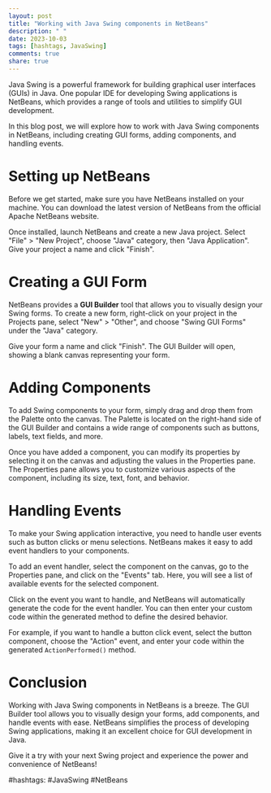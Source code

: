 ```yaml
---
layout: post
title: "Working with Java Swing components in NetBeans"
description: " "
date: 2023-10-03
tags: [hashtags, JavaSwing]
comments: true
share: true
---
```


Java Swing is a powerful framework for building graphical user interfaces (GUIs) in Java. One popular IDE for developing Swing applications is NetBeans, which provides a range of tools and utilities to simplify GUI development.

In this blog post, we will explore how to work with Java Swing components in NetBeans, including creating GUI forms, adding components, and handling events.

# Setting up NetBeans

Before we get started, make sure you have NetBeans installed on your machine. You can download the latest version of NetBeans from the official Apache NetBeans website.

Once installed, launch NetBeans and create a new Java project. Select "File" > "New Project", choose "Java" category, then "Java Application". Give your project a name and click "Finish".

# Creating a GUI Form

NetBeans provides a **GUI Builder** tool that allows you to visually design your Swing forms. To create a new form, right-click on your project in the Projects pane, select "New" > "Other", and choose "Swing GUI Forms" under the "Java" category.

Give your form a name and click "Finish". The GUI Builder will open, showing a blank canvas representing your form.

# Adding Components

To add Swing components to your form, simply drag and drop them from the Palette onto the canvas. The Palette is located on the right-hand side of the GUI Builder and contains a wide range of components such as buttons, labels, text fields, and more.

Once you have added a component, you can modify its properties by selecting it on the canvas and adjusting the values in the Properties pane. The Properties pane allows you to customize various aspects of the component, including its size, text, font, and behavior.

# Handling Events

To make your Swing application interactive, you need to handle user events such as button clicks or menu selections. NetBeans makes it easy to add event handlers to your components.

To add an event handler, select the component on the canvas, go to the Properties pane, and click on the "Events" tab. Here, you will see a list of available events for the selected component.

Click on the event you want to handle, and NetBeans will automatically generate the code for the event handler. You can then enter your custom code within the generated method to define the desired behavior.

For example, if you want to handle a button click event, select the button component, choose the "Action" event, and enter your code within the generated `ActionPerformed()` method.

# Conclusion

Working with Java Swing components in NetBeans is a breeze. The GUI Builder tool allows you to visually design your forms, add components, and handle events with ease. NetBeans simplifies the process of developing Swing applications, making it an excellent choice for GUI development in Java.

Give it a try with your next Swing project and experience the power and convenience of NetBeans!

#hashtags: #JavaSwing #NetBeans